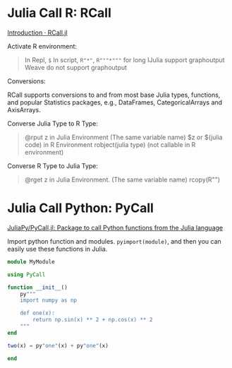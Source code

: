 # Julia Call R: RCall
[Introduction · RCall.jl](https://juliainterop.github.io/RCall.jl/stable/)

Activate R environment:
> In Repl, `$`
> In script, `R"*"`, `R"""*"""` for long
> IJulia support graphoutput
> Weave do not support graphoutput
> 

Conversions:

RCall supports conversions to and from most base Julia types, functions, and popular Statistics packages, e.g., DataFrames, CategoricalArrays and AxisArrays.

Converse Julia Type to R Type:

> @rput z in Julia Environment (The same variable name)
> $z or $(julia code) in R Environment
> robject(julia type) (not callable in R environment)

Converse R Type to Julia Type:
> @rget z in Julia Environment. (The same variable name)
> rcopy(R"")


# Julia Call Python: PyCall

[JuliaPy/PyCall.jl: Package to call Python functions from the Julia language](https://github.com/JuliaPy/PyCall.jl)

Import python function and modules. `pyimport(module)`, and then you can easily use these functions in Julia.

```julia
module MyModule

using PyCall

function __init__()
    py"""
    import numpy as np

    def one(x):
        return np.sin(x) ** 2 + np.cos(x) ** 2
    """
end

two(x) = py"one"(x) + py"one"(x)

end
```



